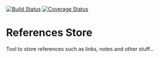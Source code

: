 [![Build Status](https://travis-ci.org/cesarlopezfab/references-store.svg?branch=master)](https://travis-ci.org/cesarlopezfab/references-store)
[![Coverage Status](https://coveralls.io/repos/github/cesarlopezfab/references-store/badge.svg?branch=master)](https://coveralls.io/github/cesarlopezfab/references-store?branch=master)

# References Store
Tool to store references such as links, notes and other stuff...
